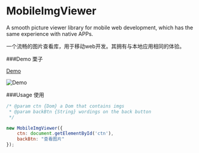 MobileImgViewer
===============
A smooth picture viewer library for mobile web development, which has the same experience with native APPs.           

一个流畅的图片查看库，用于移动web开发。其拥有与本地应用相同的体验。

###Demo 栗子

[Demo](http://littendomo.sinaapp.com/mobileImgviewer/example.html)

![Demo](http://littendomo.sinaapp.com/mobileImgviewer/demo.gif)      

###Usage 使用

```js
/* @param ctn {Dom} a Dom that contains imgs               
 * @param backBtn {String} wordings on the back button
 */

new MobileImgViewer({
	ctn: document.getElementById('ctn'),
	backBtn: "查看图片"
});
```